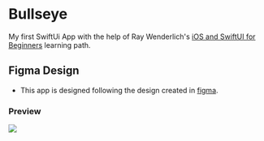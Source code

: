 # Bullseye
My first SwiftUi App with the help of Ray Wenderlich's [iOS and SwiftUI for Beginners](https://www.raywenderlich.com/ios/paths/learn) learning path.

## Figma Design
* This app is designed following the design created in [figma](https://www.figma.com/file/EVeJ9H9I7QheOPicqGYxS3/Bullseye).

### Preview
<img src = "https://user-images.githubusercontent.com/63056801/174819464-35de1792-67c2-4e99-bab8-1f718b64a9f2.png">
